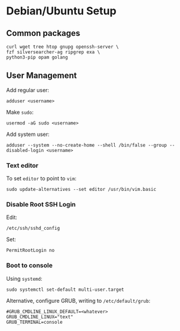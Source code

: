 # Debian/Ubuntu Setup

## Common packages

    curl wget tree htop gnupg openssh-server \
    fzf silversearcher-ag ripgrep exa \
    python3-pip opam golang


## User Management

Add regular user:

    adduser <username>

Make `sudo`:

    usermod -aG sudo <username>

Add system user:

    adduser --system --no-create-home --shell /bin/false --group --disabled-login <username>


### Text editor

To set `editor` to point to `vim`:

    sudo update-alternatives --set editor /usr/bin/vim.basic


### Disable Root SSH Login

Edit:

    /etc/ssh/sshd_config

Set:

    PermitRootLogin no


### Boot to console

Using `systemd`:

    sudo systemctl set-default multi-user.target

Alternative, configure GRUB, writing to `/etc/default/grub`:

    #GRUB_CMDLINE_LINUX_DEFAULT=<whatever>
    GRUB_CMDLINE_LINUX="text"
    GRUB_TERMINAL=console

